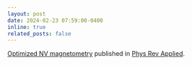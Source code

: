 ```yaml
---
layout: post
date: 2024-02-23 07:59:00-0400
inline: true
related_posts: false
---
```


[Optimized NV magnetometry](https://arxiv.org/abs/2402.17781) published in [Phys Rev Applied](https://journals.aps.org/prapplied/abstract/10.1103/PhysRevApplied.22.014015).
